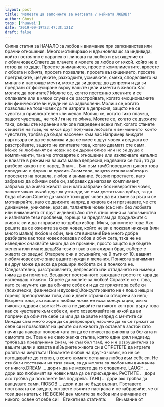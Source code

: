 ```yaml
---
layout: post
title: 'Излезте да започнете за неговата / нейната ЛЮБОВ!'
author: Ghost
tags: ['huawei']
date: '2019-09-19T23:47:38.121Z'
draft: false
---
```


Силна статия за НАЧАЛО за любов и внимание при запознанства или брачни отношения. Много мотивиращо и вдъхновяващо за индивида, който постоянно е наранен от липсата на любов и възхищение от любим човек.Спрете да плачете и молете за любов от някой, който не е готов да го даде. Просете вниманието, просете комплиментите, просете любовта и обичта, просете похвалите, просете възхищението, просете прегръдките, целувките, разходките, усмивките, смеха, споделянето на минало и настояще мечти, може да ви доведе до депресия и да ви предпази от фокусиране върху вашите цели и мечти в живота.Как молите да попитате? Молите се, когато постоянно хленчите и се оплаквате или в някои случаи се разстройвате, когато емоционалните или физическите ви нужди не са задоволени. Молиш се, когато позволиш на този човек да те изпрати в депресия, защото не се чувстваш привлекателен или желан. Молиш се, когато тихо плачеш, защото чувстваш, че той / тя не те обича. Молете се, когато се държите така, сякаш сте наранени или зле повредени всеки път, когато станете свидетел на това, че някой друг получава любовта и вниманието, които чувствате, трябва да бъдат насочени към вас.Например виждате партньора си да се усмихва и да се смее с друг човек и веднага се разстройвате, защото не изпитвате това, когато двамата сте сами. Може би любимият ви човек не ви държи близо или не ви душа с комплименти, така че отговаряте с отношение или изключвате напълно и влизате в режим на вашата малка депресия, надявайки се той / тя да разбере какво не е наред. Знам ... Бил съм там!Според мен цялото това поведение е форма на просия. Знам това, защото станах майстор в просенето на похвала, любов и внимание. Усвоих просенето, като забравих да обичам себе си, забравих да направя комплимент, забравих да живея живота си и като забравих бях невероятен човек, защото чаках някой друг да утвърди, че съм достатъчно добър, за да бъда обичан.Спрете да чакате този друг човек да ви хване за ръка и се мотивирайте, като се движите напред в живота си и признавате, че сте динамичен, уникален, красив, талантлив човек (със или без любовта или вниманието от друг индивид).Ако сте в отношения за запознанства и изпитвате тези проблеми, горещо ви предлагам да продължите с живота си и да направите по-добър избор. Моля, запомнете това: Ако решите да се ожените за онзи човек, който не ви е показал никаква (или много малка) любов и обич, вие сте виновни! Вие много добре разбирате как този човек показва любов и обич сега, така че не изведнъж очаквайте много да се промени, просто защото ще бъдете женени или имате деца!За тези от вас в ангажиран брак, съберете живота си заедно! Отворете очи и осъзнайте, че 9 пъти от 10, вашият любим човек вече знае вашите нужди и желания. Понякога значимият ви друг може да иска да разшири любовта си, а понякога не. Следователно, разстройването, депресията или отпадането на намеци няма да ви помогне. Всъщност постоянното заяждане просто те кара да изглеждаш отчаяно. Спрете да молите за любов! Справете се с това, като се научите как да обичате себе си и да се грижите за себе си (психически, физически и духовно).Консултирането не е лошо нещо и горещо препоръчвам това, ако и двете страни са отворени за него; Въпреки това, ако вашият любим човек не иска консултация, имам няколко здрави съвета: Никога не давайте на някого контрол върху това как се чувствате към себе си, нито позволявайте на някой да ви попречи да обичате себе си или да вървите напред с мечтите си!Виждал съм много хора да се депресират, нарочно да не се грижат за себе си и позволяват на целите си в живота да останат в застой като начин да накарат половинката си да се почувства виновна за болката и самотата си. Това е не само жалка стъпка, която един зрял индивид трябва да предприеме (знам, че съм бил там), но и е разрушителна за вашите цели и живота ви!Върнете живота си и СПРЕТЕТЕ да играете ролята на жертвата! Покажете любов на другия човек, но не се изтощавайте до степен, в която нямате останала любов към себе си. Не сте били поставени на тази земя, за да молите за любов или внимание от никого.DREAM ... дори и да не можете да го споделите. LAUGH ... дори ако любимият ви човек няма да се присъедини. РАСТИТЕ ... дори ако трябва да покълнете без подкрепа. ТАНЦ ... дори ако трябва да валцувате сами. ЛЮБОВ ... дори и да не бъде върнат. Поставете постъпката си заедно, оставете сълзите настрана и не забравяйте, че от този ден нататък, НЕ ВСЕКИ ден молите за любов или внимание от никого, освен от себе си!    Етикети на статията:        Внимание от

